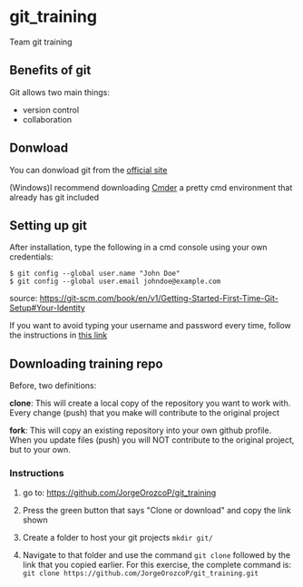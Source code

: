 # git_training
Team git training

## Benefits of git
Git allows two main things: 
- version control
- collaboration

## Donwload
You can donwload git from the [official site](https://git-scm.com/downloads)

(Windows)I recommend downloading [Cmder](https://cmder.net/) a pretty cmd environment that already has git included

## Setting up git

After installation, type the following in a cmd console using your own credentials:

```
$ git config --global user.name "John Doe"
$ git config --global user.email johndoe@example.com
```

source: https://git-scm.com/book/en/v1/Getting-Started-First-Time-Git-Setup#Your-Identity

If you  want to avoid typing your username and password every time, follow the instructions in [this link](https://help.github.com/en/articles/caching-your-github-password-in-git)

## Downloading training repo

Before, two definitions: 

**clone**: This will create a local copy of the repository you want to work with. Every change (push) that you make will contribute to the original project

**fork**: This will copy an existing repository into your own github profile. When you update files (push) you will NOT contribute to the original project, but to your own.

### Instructions
1. go to: https://github.com/JorgeOrozcoP/git_training

2. Press the green button that says "Clone or download" and copy the link shown

3. Create a folder to host your git projects `mkdir git/`

4. Navigate to that folder and use the command `git clone` followed by the link that you copied earlier. For this exercise, the complete command is: `git clone https://github.com/JorgeOrozcoP/git_training.git`







